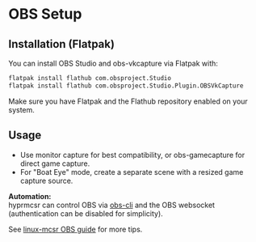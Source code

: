 # OBS Setup

## Installation (Flatpak)

You can install OBS Studio and obs-vkcapture via Flatpak with:

```bash
flatpak install flathub com.obsproject.Studio
flatpak install flathub com.obsproject.Studio.Plugin.OBSVkCapture
```

Make sure you have Flatpak and the Flathub repository enabled on your system.

## Usage

- Use monitor capture for best compatibility, or obs-gamecapture for direct game capture.
- For "Boat Eye" mode, create a separate scene with a resized game capture source.

**Automation:**  
hyprmcsr can control OBS via [obs-cli](https://github.com/pschmitt/obs-cli) and the OBS websocket (authentication can be disabled for simplicity).

See [linux-mcsr OBS guide](https://its-saanvi.github.io/linux-mcsr/obs.html) for more tips.
